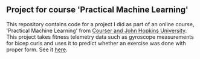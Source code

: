 ## Project for course 'Practical Machine Learning'

This repository contains code for a project I did as part of an online course, 'Practical Machine Learning' from [Courser and John Hopkins University](https://www.coursera.org/course/predmachlearn). This project takes fitness telemetry data such as gyroscope measurements for bicep curls and uses it to predict whether an exercise was done with proper form. See it [here](http://anjoman.github.io/practical-machine-learning-project/).